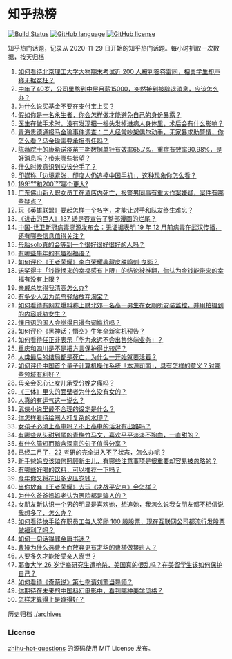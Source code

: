 # 知乎热榜
[![Build Status](https://github.com/ToWeLong/zhihu-hot-questions/workflows/CI/badge.svg)](https://github.com/ToWeLong/zhihu-hot-questions/actions)
[![GitHub language](https://img.shields.io/badge/language-golang-orange.svg)](https://golang.org/)
[![GitHub license](https://img.shields.io/github/license/ToWeLong/zhihu-hot-questions)](https://github.com/ToWeLong/zhihu-hot-questions/blob/main/LICENSE)

知乎热门话题，记录从 2020-11-29 日开始的知乎热门话题。每小时抓取一次数据，按天[归档](./archives)

<!-- BEGIN -->

1. [如何看待北京理工大学大物期末考试近 200 人被判答卷雷同，相关学生却声称无据冤枉？](https://www.zhihu.com/question/443305803)
1. [中年了40岁，公司里熬到中层月薪15000，突然接到被辞退消息，应该怎么办？](https://www.zhihu.com/question/440996574)
1. [为什么说买基金不要在支付宝上买？](https://www.zhihu.com/question/441456164)
1. [假如你是一名永生者，你会怎样做才能避免自己的身份暴露？](https://www.zhihu.com/question/438453657)
1. [医生在做手术时，没有发现把一根头发掉进病人身体里，术后会有什么影响？](https://www.zhihu.com/question/442278003)
1. [青海贵德通报马金瑜事件调查：二人经常吵架偶尔动手，无家暴求助警情，你怎么看？马金瑜需要承担责任吗？](https://www.zhihu.com/question/443650338)
1. [陈薇院士的康希诺疫苗三期数据单针有效率65.7%，重症有效率90.98%，是好消息吗？带来哪些希望？](https://www.zhihu.com/question/443526905)
1. [什么时候意识到应该分手了？](https://www.zhihu.com/question/412551827)
1. [印媒称「边境紧张，印度人仍追捧中国手机」，这种现象你怎么看？](https://www.zhihu.com/question/443444022)
1. [199²⁰⁰和200¹⁹⁹哪个更大?](https://www.zhihu.com/question/380167560)
1. [广东佛山新入职女员工在酒店内死亡，报警男同事有重大作案嫌疑，案件有哪些疑点？](https://www.zhihu.com/question/443554590)
1. [玩《英雄联盟》要起怎样一个名字，才能让对手和队友终生难忘？](https://www.zhihu.com/question/37962274)
1. [《进击的巨人》137 话是否宣告了整部漫画的烂尾？](https://www.zhihu.com/question/443578778)
1. [中国-世卫新冠病毒溯源发布会：无证据表明 19 年 12 月前病毒在武汉传播，还有哪些信息值得关注？](https://www.zhihu.com/question/443619843)
1. [母胎solo真的会等到一个很好很好很好的人吗？](https://www.zhihu.com/question/424575466)
1. [有哪些牛年的有趣祝福语？](https://www.zhihu.com/question/411985368)
1. [如何评价《王者荣耀》李白荣耀典藏皮肤鸣剑·曳影？](https://www.zhihu.com/question/443663331)
1. [诺奖得主「钱能换来的幸福感有上限」的结论被推翻，你认为金钱能带来的幸福有没有上限？](https://www.zhihu.com/question/443562214)
1. [亲戚总觉得我清高怎么办?](https://www.zhihu.com/question/443292020)
1. [有多少人因为菜鸟驿站放弃淘宝？](https://www.zhihu.com/question/356471609)
1. [如何看待有网友爆料称上财北郊一名高一男生在女厕所安装监控，并用拍摄到的内容威胁女生？](https://www.zhihu.com/question/443475682)
1. [懂日语的国人会觉得日漫台词尴尬吗？](https://www.zhihu.com/question/442484185)
1. [如何评价《黑神话：悟空》牛年全新实机预告？](https://www.zhihu.com/question/443563130)
1. [如何看待任正非表示「华为永远不会出售终端业务」？](https://www.zhihu.com/question/443600424)
1. [重庆和四川是不是把方言保护得比较好？](https://www.zhihu.com/question/443533119)
1. [人类最后的结局都是死亡，为什么一开始就要活着？](https://www.zhihu.com/question/436642795)
1. [如何评价中国首个量子计算机操作系统「本源司南」，具有怎样的意义？对哪些领域有利好？](https://www.zhihu.com/question/443493589)
1. [母亲会忍心让女儿承受分娩之痛吗？](https://www.zhihu.com/question/440283693)
1. [《三体》里头的面壁者为什么没有女的？](https://www.zhihu.com/question/442478981)
1. [人真的有运气这一说么？](https://www.zhihu.com/question/269918175)
1. [武侠小说里最不合理的设定是什么？](https://www.zhihu.com/question/303573632)
1. [你怎样看待绘圈人打复杂的水印？](https://www.zhihu.com/question/378514609)
1. [女孩子必须上高中吗？不上高中的话没有出路吗？](https://www.zhihu.com/question/441417513)
1. [有哪些从头甜到尾的青梅竹马文，喜欢平平淡淡不狗血，一直甜的？](https://www.zhihu.com/question/374405076)
1. [有什么简短而暗含深意的句子值得分享？](https://www.zhihu.com/question/441503727)
1. [已经二月了，22 考研的完全进入不了状态，怎么办呢？](https://www.zhihu.com/question/442182327)
1. [新手爸妈应该如何照顾新生儿，有哪些注意事项是很重要却容易被忽略的？](https://www.zhihu.com/question/304637661)
1. [有哪些好喝的饮料，可以推荐一下吗？](https://www.zhihu.com/question/278942720)
1. [今年你又将花出多少压岁钱？](https://www.zhihu.com/question/443564516)
1. [当你放弃《王者荣耀》去玩《决战平安京》会怎样？](https://www.zhihu.com/question/316199342)
1. [为什么爸爸妈妈老认为医院都是骗人的？](https://www.zhihu.com/question/68449673)
1. [女朋友新认识一个男的明显是喜欢她，想追她，我怎么说我女朋友都不相信说我想多了，怎么办？](https://www.zhihu.com/question/443086749)
1. [如何看待快手给在职员工每人奖励 100 股股票，现在互联网公司都流行发股票做福利了吗？](https://www.zhihu.com/question/443490419)
1. [如何一句话得罪金庸书迷？](https://www.zhihu.com/question/442483397)
1. [曹操为什么选曹丕而放弃更有才华的曹植做接班人？](https://www.zhihu.com/question/38396737)
1. [人要多久才能接受亲人离世？](https://www.zhihu.com/question/429869002)
1. [耶鲁大学 26 岁华裔研究生遭枪杀，美国真的很乱吗？在美留学生该如何保护自己？](https://www.zhihu.com/question/443408828)
1. [如何看待《奇葩说》第七季请刘擎当导师？](https://www.zhihu.com/question/433729395)
1. [你期待在未来的中国科幻电影中，看到哪种美学风格？](https://www.zhihu.com/question/443368466)
1. [怎样才算得上是嫁得好？](https://www.zhihu.com/question/356339139)

<!-- END -->

历史归档 [./archives](./archives)


### License
[zhihu-hot-questions](https://github.com/towelong/zhihu-hot-questions) 的源码使用 MIT License 发布。